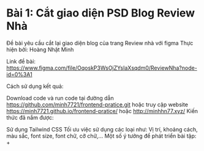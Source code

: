 # Bài 1: Cắt giao diện PSD Blog Review Nhà
Đề bài yêu cầu cắt lại giao diện blog của trang Review nhà với figma Thực hiện bởi: Hoàng Nhật Minh

Link đề bài: https://www.figma.com/file/OqoskP3WsOjZYsIaXsqdm0/ReviewNha?node-id=0%3A1

Cách sử dụng kết quả:

Download code và run code tại đường dẫn https://github.com/minh7721/frontend-pratice.git hoặc truy cập website https://minh7721.github.io/frontend-pratice/ hoặc http://minhhn77.xyz/
Kiến thức đã nắm được:

Sử dụng Tailwind CSS
Tối ưu việc sử dụng các loại như: Vị trí, khoảng cách, màu sắc, font size, font chữ, cỡ chữ,...
Một số ý tưởng để phát triển bài tập: +
